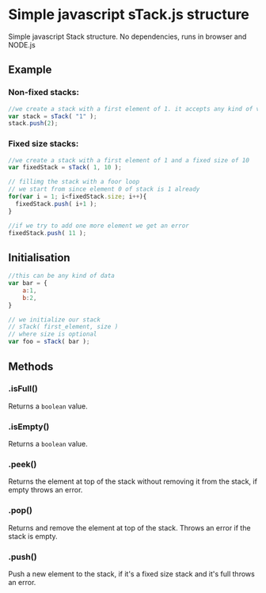 # Simple javascript sTack.js structure
Simple javascript Stack structure. No dependencies, runs in browser and NODE.js

## Example
### Non-fixed stacks:
```javascript
//we create a stack with a first element of 1. it accepts any kind of var.
var stack = sTack( "1" );
stack.push(2);
```

### Fixed size stacks:
```javascript
//we create a stack with a first element of 1 and a fixed size of 10
var fixedStack = sTack( 1, 10 );

// fillimg the stack with a foor loop
// we start from since element 0 of stack is 1 already
for(var i = 1; i<fixedStack.size; i++){
  fixedStack.push( i+1 );
}

//if we try to add one more element we get an error
fixedStack.push( 11 );
```

## Initialisation
```javascript
//this can be any kind of data
var bar = {
    a:1,
    b:2,
}

// we initialize our stack
// sTack( first_element, size )
// where size is optional
var foo = sTack( bar );
```

## Methods
### .isFull()
Returns a `boolean` value.

### .isEmpty()
Returns a `boolean` value.

### .peek()
Returns the element at top of the stack without removing it from the stack, if empty throws an error.

### .pop()
Returns and remove the element at top of the stack. Throws an error if the stack is empty.

### .push()
Push a new element to the stack, if it's a fixed size stack and it's full throws an error.